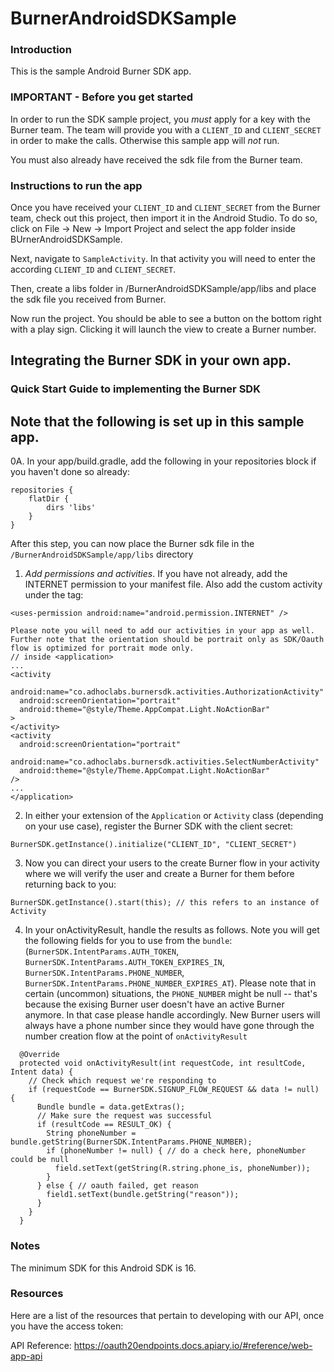 # BurnerAndroidSDKSample

### Introduction
This is the sample Android Burner SDK app. 

### IMPORTANT - Before you get started
In order to run the SDK sample project, you *must* apply for a key with the Burner team. The team will provide you with a `CLIENT_ID` and `CLIENT_SECRET` in order to make the calls. Otherwise this sample app will *not* run.

You must also already have received the sdk file from the Burner team.

### Instructions to run the app
Once you have received your `CLIENT_ID` and `CLIENT_SECRET` from the Burner team, check out this project, then import it in the Android Studio. To do so, click on File -> New -> Import Project and select the app folder inside BUrnerAndroidSDKSample.

Next, navigate to `SampleActivity`. In that activity you will need to enter the according `CLIENT_ID` and `CLIENT_SECRET`.

Then, create a libs folder in /BurnerAndroidSDKSample/app/libs and place the sdk file you received from Burner.

Now run the project. You should be able to see a button on the bottom right with a play sign. Clicking it will launch the view to create a Burner number.

## Integrating the Burner SDK in your own app.

### Quick Start Guide to implementing the Burner SDK

## Note that the following is set up in this sample app.

0A. In your app/build.gradle, add the following in your repositories block if you haven't done so already:
```
repositories {
    flatDir {
        dirs 'libs'
    }
}
```

After this step, you can now place the Burner sdk file in the `/BurnerAndroidSDKSample/app/libs` directory

1. *Add permissions and activities*. If you have not already, add the INTERNET permission to your manifest file. Also add the custom activity under the <application> tag:
```
<uses-permission android:name="android.permission.INTERNET" />
 
Please note you will need to add our activities in your app as well. Further note that the orientation should be portrait only as SDK/Oauth flow is optimized for portrait mode only.
// inside <application>
...
<activity
  android:name="co.adhoclabs.burnersdk.activities.AuthorizationActivity"
  android:screenOrientation="portrait"
  android:theme="@style/Theme.AppCompat.Light.NoActionBar"
>
</activity>
<activity
  android:screenOrientation="portrait"
  android:name="co.adhoclabs.burnersdk.activities.SelectNumberActivity"
  android:theme="@style/Theme.AppCompat.Light.NoActionBar"
/>
...
</application>
```

2. In either your extension of the `Application` or `Activity` class (depending on your use case), register the Burner SDK with the client secret:
```
BurnerSDK.getInstance().initialize("CLIENT_ID", "CLIENT_SECRET")
```

3. Now you can direct your users to the create Burner flow in your activity where we will verify the user and create a Burner for them before returning back to you:
```
BurnerSDK.getInstance().start(this); // this refers to an instance of Activity
```

4. In your onActivityResult, handle the results as follows. Note you will get the following fields for you to use from the `bundle`: (`BurnerSDK.IntentParams.AUTH_TOKEN`, `BurnerSDK.IntentParams.AUTH_TOKEN_EXPIRES_IN`, `BurnerSDK.IntentParams.PHONE_NUMBER`, `BurnerSDK.IntentParams.PHONE_NUMBER_EXPIRES_AT`). Please note that in certain (uncommon) situations, the `PHONE_NUMBER` might be null -- that's because the exising Burner user doesn't have an active Burner anymore. In that case please handle accordingly. New Burner users will always have a phone number since they would have gone through the number creation flow at the point of `onActivityResult`
```
  @Override
  protected void onActivityResult(int requestCode, int resultCode, Intent data) {
    // Check which request we're responding to
    if (requestCode == BurnerSDK.SIGNUP_FLOW_REQUEST && data != null) {
      Bundle bundle = data.getExtras();
      // Make sure the request was successful
      if (resultCode == RESULT_OK) {
        String phoneNumber = bundle.getString(BurnerSDK.IntentParams.PHONE_NUMBER);
        if (phoneNumber != null) { // do a check here, phoneNumber could be null
          field.setText(getString(R.string.phone_is, phoneNumber));
        }
      } else { // oauth failed, get reason
        field1.setText(bundle.getString("reason"));
      }
    }
  }
```

### Notes
The minimum SDK for this Android SDK is 16.

### Resources
Here are a list of the resources that pertain to developing with our API, once you have the access token:

API Reference: https://oauth20endpoints.docs.apiary.io/#reference/web-app-api

